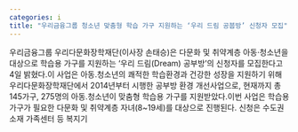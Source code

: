 ```yaml
---
categories: i
title: "우리금융그룹 청소년 맞춤형 학습 가구 지원하는 ‘우리 드림 공붑방’ 신청자 모집"
---
```

우리금융그룹 우리다문화장학재단(이사장 손태승)은 다문화 및 취약계층 아동·청소년을 대상으로 학습용 가구를 지원하는 ‘우리 드림(Dream) 공부방’의 신청자를 모집한다고 4일 밝혔다.이 사업은 아동․청소년의 쾌적한 학습환경과 건강한 성장을 지원하기 위해 우리다문화장학재단에서 2014년부터 시행한 공부방 환경 개선사업으로, 현재까지 총 145가구, 275명의 아동․청소년이 맞춤형 학습용 가구를 지원받았다.이번 사업은 학습용 가구가 필요한 다문화 및 취약계층 자녀(8~19세)를 대상으로 진행된다. 신청은 수도권 소재 가족센터 등 복지기